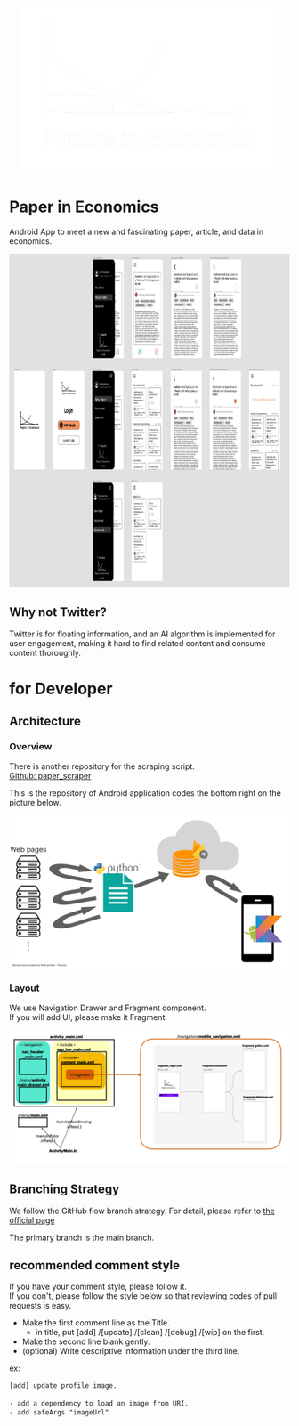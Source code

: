 
<p align="center">
  <img width="460" height="300" src="/images_for_doc/icon_white_wide.png">
</p>


# Paper in Economics
Android App to meet a new and fascinating paper, article, and data in economics.

<p align="center">
  <img width="920" height="600" src="/images_for_doc/layout_image.jpg">
</p>


## Why not Twitter?

Twitter is for floating information, and an AI algorithm is implemented for user engagement, making it hard to find related content and consume content thoroughly.




# for Developer

## Architecture

### Overview

There is another repository for the scraping script.  
[Github: paper_scraper](https://github.com/yoji0806/paper_scraper)

This is the repository of Android application codes the bottom right on the picture below.

![architecture_overview](/images_for_doc/architecture_overview.jpg)

### Layout

We use Navigation Drawer and Fragment component.  
If you will add UI, please make it Fragment.


![architecture_layout_file_diagram](/images_for_doc/architecture_layout_file_diagram.jpg)

## Branching Strategy
We follow the GitHub flow branch strategy.
For detail, please refer to [the official page](https://docs.github.com/en/get-started/quickstart/github-flow)

The primary branch is the main branch.

## recommended comment style

If you have your comment style, please follow it.  
If you don't, please follow the style below so that reviewing codes of pull requests is easy.
- Make the first comment line as the Title.
  - in title, put [add] /[update] /[clean] /[debug] /[wip] on the first.
- Make the second line blank gently.
- (optional) Write descriptive information under the third line.

ex:  
```
[add] update profile image.

- add a dependency to load an image from URI.
- add safeArgs "imageUrl"
```